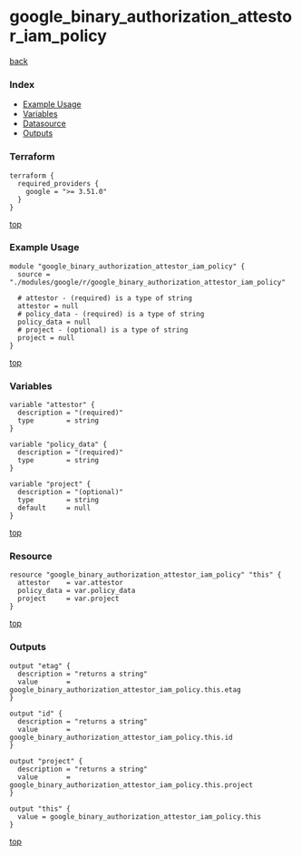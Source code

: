 # google_binary_authorization_attestor_iam_policy

[back](../google.md)

### Index

- [Example Usage](#example-usage)
- [Variables](#variables)
- [Datasource](#datasource)
- [Outputs](#outputs)

### Terraform

```hcl
terraform {
  required_providers {
    google = ">= 3.51.0"
  }
}
```

[top](#index)

### Example Usage

```hcl
module "google_binary_authorization_attestor_iam_policy" {
  source = "./modules/google/r/google_binary_authorization_attestor_iam_policy"

  # attestor - (required) is a type of string
  attestor = null
  # policy_data - (required) is a type of string
  policy_data = null
  # project - (optional) is a type of string
  project = null
}
```

[top](#index)

### Variables

```hcl
variable "attestor" {
  description = "(required)"
  type        = string
}

variable "policy_data" {
  description = "(required)"
  type        = string
}

variable "project" {
  description = "(optional)"
  type        = string
  default     = null
}
```

[top](#index)

### Resource

```hcl
resource "google_binary_authorization_attestor_iam_policy" "this" {
  attestor    = var.attestor
  policy_data = var.policy_data
  project     = var.project
}
```

[top](#index)

### Outputs

```hcl
output "etag" {
  description = "returns a string"
  value       = google_binary_authorization_attestor_iam_policy.this.etag
}

output "id" {
  description = "returns a string"
  value       = google_binary_authorization_attestor_iam_policy.this.id
}

output "project" {
  description = "returns a string"
  value       = google_binary_authorization_attestor_iam_policy.this.project
}

output "this" {
  value = google_binary_authorization_attestor_iam_policy.this
}
```

[top](#index)